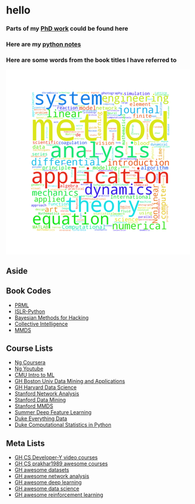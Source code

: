 # hello

### Parts of my [PhD work](https://github.com/jArumugam/thrombin-ACS-CAD-2016) could be found here

<!--- 
### Ongoing project on [Network Analysis](https://github.com/jArumugam/BigFish) NYC Taxi Data
You are welcome to join!)
---> 

### Here are my [python notes](https://github.com/jArumugam/python-notes)

### Here are some words from the book titles I have referred to 
<center>
<img src="https://github.com/jArumugam/Dirichlet-Idiots/blob/master/results/jayDat_wordCloud.png" width="600" />
</center>

## Aside

## Book Codes
- [PRML](https://github.com/PRML/PRMLT)
- [ISLR-Python](https://github.com/JWarmenhoven/ISLR-python)
- [Bayesian Methods for Hacking](https://github.com/CamDavidsonPilon/Probabilistic-Programming-and-Bayesian-Methods-for-Hackers)
- [Collective Intelligence](https://github.com/ferronrsmith/programming-collective-intelligence-code)
- [MMDS](http://www.mmds.org/)

## Course Lists
- [Ng Coursera](https://www.coursera.org/learn/machine-learning/)
- [Ng Youtube](https://www.youtube.com/watch?v=UzxYlbK2c7E&list=PLA89DCFA6ADACE599)
- [CMU Intro to ML](http://alex.smola.org/teaching/cmu2013-10-701x/index.html)
- [GH Boston Univ Data Mining and Applications](https://github.com/dataminingapp/dataminingapp-lectures)
- [GH Harvard Data Science](https://github.com/cs109/content) 
- [Stanford Network Analysis](http://web.stanford.edu/class/cs224w/)
- [Stanford Data Mining](http://web.stanford.edu/class/cs345a/handouts.html)
- [Stanford MMDS](http://web.stanford.edu/class/cs246/)
- [Summer Deep Feature Learning](http://www.ipam.ucla.edu/programs/summer-schools/graduate-summer-school-deep-learning-feature-learning/?tab=schedule)
- [Duke Everything Data](https://sites.duke.edu/compsci216_01_s2015/schedule/)
- [Duke Computational Statistics in Python](https://people.duke.edu/~ccc14/sta-663/)

## Meta Lists 
- [GH CS Developer-Y video courses](https://github.com/Developer-Y/cs-video-courses)
- [GH CS prakhar1989 awesome courses](https://github.com/prakhar1989/awesome-courses)
- [GH awesome datasets](https://github.com/caesar0301/awesome-public-datasets)
- [GH awesome network analysis](https://github.com/briatte/awesome-network-analysis)
- [GH awesome deep learning](https://github.com/ChristosChristofidis/awesome-deep-learning)
- [GH awesome data science](https://github.com/bulutyazilim/awesome-datascience)
- [GH awesome reinforcement learning](https://github.com/aikorea/awesome-rl) 

